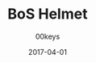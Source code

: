 ---
title: BoS Helmet
profile: SA Row 3
colorway: PipBoy Green
base: POLYGREEN
legend: WA
author: 00keys
date: 2017-04-01
gb: junktown2
code: brotherhood-polygreen-wa-sa3
id: 908 # 900 = Junktown Keys II GB
tags: SA Row 3, BoS Helmet, Junktown Keys II GB, PipBoy Green
template: key.jade
---